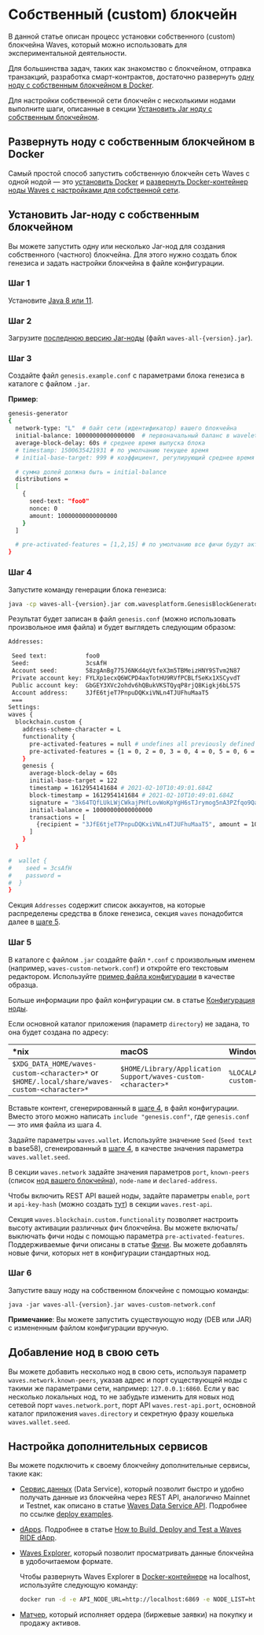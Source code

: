# Собственный (сustom) блокчейн

В данной статье описан процесс установки собственного (custom) блокчейна Waves, который можно использовать для экспериментальной деятельности.

Для большинства задач, таких как знакомство с блокчейном, отправка транзакций, разработка смарт-контрактов, достаточно развернуть [одну ноду с собственным блокчейном в Docker](#развернуть-ноду-с-собственным-блокчейном-в-docker).

Для настройки собственной сети блокчейн с несколькими нодами выполните шаги, описанные в секции [Установить Jar ноду с собственным блокчейном](#установить-jar-ноду-с-собственным-блокчейном).

## Развернуть ноду с собственным блокчейном в Docker

Самый простой способ запустить собственную блокчейн сеть Waves с одной нодой — это [установить Docker](https://docs.docker.com/engine/install/) и [развернуть  Docker-контейнер ноды Waves с настройками для собственной сети](https://hub.docker.com/r/wavesplatform/waves-private-node).

## Установить Jar-ноду с собственным блокчейном

Вы можете запустить одну или несколько Jar-нод для создания собственного (частного) блокчейна.
Для этого нужно создать блок генезиса и задать настройки блокчейна в файле конфигурации.

### Шаг 1

Установите [Java 8 или 11](https://java.com/en/download/).

### Шаг 2

Загрузите [последнюю версию Jar-ноды](https://github.com/wavesplatform/Waves/releases) (файл `waves-all-{version}.jar`).

### Шаг 3

Создайте файл `genesis.example.conf` с параметрами блока генезиса в каталоге с файлом `.jar`.

**Пример**:

```bash
genesis-generator
{
  network-type: "L"  # байт сети (идентификатор) вашего блокчейна
  initial-balance: 10000000000000000  # первоначальный баланс в wavelets
  average-block-delay: 60s # среднее время выпуска блока
  # timestamp: 1500635421931 # по умолчанию текущее время
  # initial-base-target: 999 # коэффициент, регулирующий среднее время выпуска блока; если не указан, вычисляется автоматически

  # сумма долей должна быть = initial-balance
  distributions = 
  [
    { 
      seed-text: "foo0"
      nonce: 0
      amount: 10000000000000000
    }
  ]

  # pre-activated-features = [1,2,15] # по умолчанию все фичи будут активированы с высоты 0
}
```

### Шаг 4

Запустите команду генерации блока генезиса:

```bash
java -cp waves-all-{version}.jar com.wavesplatform.GenesisBlockGenerator genesis.example.conf
```

Результат будет записан в файл `genesis.conf` (можно использовать произвольное имя файла) и будет выглядеть следующим образом:

```bash
Addresses:

 Seed text:           foo0
 Seed:                3csAfH
 Account seed:        58zgAnBg775J6NKd4qVtfeX3m5TBMeizHNY9STvm2N87
 Private account key: FYLXp1ecxQ6WCPD4axTotHU9RVfPCBLfSeKx1XSCyvdT
 Public account key:  GbGEY3XVc2ohdv6hQBukVKSTQyqP8rjQ8Kigkj6bL57S
 Account address:     3JfE6tjeT7PnpuDQKxiVNLn4TJUFhuMaaT5
 ===
Settings:
waves {
  blockchain.custom {
    address-scheme-character = L
    functionality {
      pre-activated-features = null # undefines all previously defined pre-activated features
      pre-activated-features = {1 = 0, 2 = 0, 3 = 0, 4 = 0, 5 = 0, 6 = 0, 7 = 0, 8 = 0, 9 = 0, 10 = 0, 11 = 0, 12 = 0, 13 = 0, 14 = 0, 15 = 0}
    }
    genesis {
      average-block-delay = 60s
      initial-base-target = 122
      timestamp = 1612954141684 # 2021-02-10T10:49:01.684Z
      block-timestamp = 1612954141684 # 2021-02-10T10:49:01.684Z
      signature = "3k64TQfLUkLWjCWkajPHfLovWoKpYgH6sTJrymog5nA3PZfqo9Qa1dKtRsDmvavULgEkMGACsxH2eCsnrua4JX9F"
      initial-balance = 10000000000000000
      transactions = [
        {recipient = "3JfE6tjeT7PnpuDQKxiVNLn4TJUFhuMaaT5", amount = 10000000000000000}
      ]
    }
  }

#  wallet {
#    seed = 3csAfH
#    password =
#  }
}
```

Секция `Addresses` содержит список аккаунтов, на которые распределены средства в блоке генезиса, секция `waves` понадобится далее в [шаге 5](#шаг-5).

### Шаг 5

В каталоге с файлом `.jar` создайте файл `*.conf` с произвольным именем (например, `waves-custom-network.conf`) и откройте его текстовым редактором. Используйте [пример файла конфигурации](https://github.com/wavesplatform/private-node-docker-image/blob/stagenet/waves.custom.conf) в качестве образца.

Больше информации про файл конфигурации см. в статье [Конфигурация ноды](/ru/waves-node/node-configuration).

Если основной каталог приложения (параметр `directory`) не задана, то она будет создана по адресу:

| *nix | macOS | Windows |
| :--- | :--- | :--- |
| `$XDG_DATA_HOME/waves-custom-<character>*` or `$HOME/.local/share/waves-custom-<character>*` | `$HOME/Library/Application Support/waves-custom-<character>*` | `%LOCALAPPDATA%/waves-custom-<character>*` |

Вставьте контент, сгенерированный в [шаге 4](#шаг-4), в файл конфигурации. Вместо этого можно написать `include "genesis.conf"`, где `genesis.conf` — это имя файла из шага 4.

Задайте параметры `waves.wallet`. Используйте значение `Seed` (`Seed text` в base58), сгенеированный в [шаге 4](#шаг-4), в качестве значения параметра `waves.wallet.seed`.

В секции `waves.network` задайте значения параметров `port`, `known-peers` (список [нод вашего блокчейна](#добавление-нод-в-свою-сеть)), `node-name` и `declared-address`.

Чтобы включить REST API вашей ноды, задайте параметры `enable`, `port` и `api-key-hash` (можно создать [тут](https://nodes.wavesnodes.com/api-docs/index.html#/utils/hashSecure_1)) в секции `waves.rest-api`.

Секция `waves.blockchain.custom.functionality` позволяет настроить высоту активации различных фич блокчейна. Вы можете включать/выключать фичи ноды с помощью параметра `pre-activated-features`. Поддерживаемые фичи описаны в статье [Фичи](/ru/waves-node/features/). Вы можете добавлять новые фичи, которых нет в конфигурации стандартных нод.

### Шаг 6

Запустите вашу ноду на собственном блокчейне с помощью команды:

```
java -jar waves-all-{version}.jar waves-custom-network.conf
```

**Примечание**: Вы можете запустить существующую ноду (DEB или JAR) с измененным файлом конфигурации вручную.

## Добавление нод в свою сеть

Вы можете добавить несколько нод в свою сеть, используя параметр `waves.network.known-peers`, указав адрес и порт существующей ноды с такими же параметрами сети, например: `127.0.0.1:6860`. Если у вас несколько локальных нод, то не забудьте изменить для новых нод сетевой порт `waves.network.port`, порт API `waves.rest-api.port`, основной каталог приложения `waves.directory` и секретную фразу кошелька `waves.wallet.seed`.

## Настройка дополнительных сервисов

Вы можете подключить к своему блокчейну дополнительные сервисы, такие как:

* [Cервис данных](/ru/building-apps/waves-api-and-sdk/waves-data-service-api) (Data Service), который позволит быстро и удобно получать данные из блокчейна через REST API, аналогично Mainnet и Testnet, как описано в статье [Waves Data Service API](/ru/building-apps/waves-api-and-sdk/waves-data-service-api). Подробнее по ссылке [deploy examples](https://github.com/wavesplatform/deploy-examples).

* [dApps](/ru/blockchain/account/dapp). Подробнее в статье [How to Build, Deploy and Test a Waves RIDE dApp](https://medium.com/wavesprotocol/how-to-build-deploy-and-test-a-waves-ride-dapp-785311f58c2).

* [Waves Explorer](/ru/ecosystem/waves-explorer/about-waves-explorer), который позволит просматривать данные блокчейна в удобочитаемом формате.

   Чтобы развернуть Waves Explorer в [Docker-контейнере](https://hub.docker.com/r/wavesplatform/explorer) на localhost, используйте следующую команду:

   ```bash
   docker run -d -e API_NODE_URL=http://localhost:6869 -e NODE_LIST=http://localhost:6869 -p 3000:8080 wavesplatform/explorer
   ```

* [Матчер](https://github.com/wavesplatform/matcher), который исполняет ордера (биржевые заявки) на покупку и продажу активов.

<!--* [Matcher](https://docs.waves.exchange/en/waves-matcher/) -->
